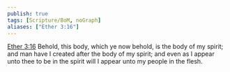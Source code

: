 ```yaml
---
publish: true
tags: [Scripture/BoM, noGraph]
aliases: ["Ether 3:16"]
---
```

[Ether 3:16](https://churchofjesuschrist.org/study/scriptures/bofm/ether/3?lang=eng&id=p16#p16) Behold, this body, which ye now behold, is the body of my spirit; and man have I created after the body of my spirit; and even as I appear unto thee to be in the spirit will I appear unto my people in the flesh.
